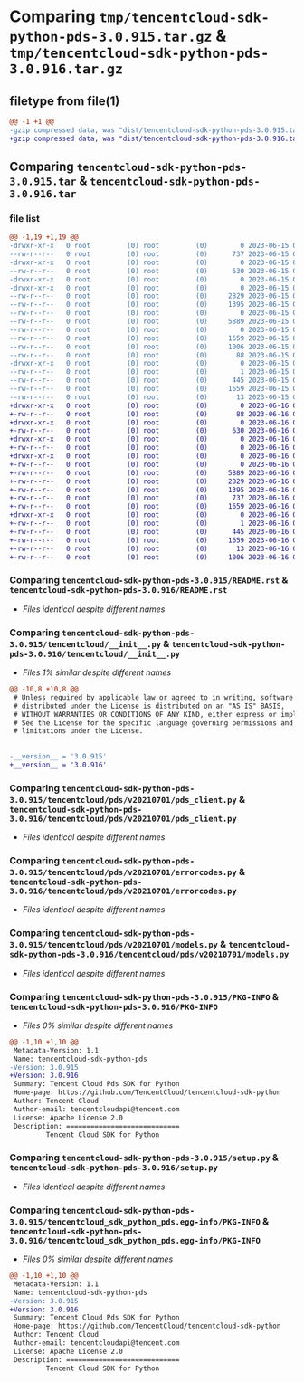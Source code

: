 # Comparing `tmp/tencentcloud-sdk-python-pds-3.0.915.tar.gz` & `tmp/tencentcloud-sdk-python-pds-3.0.916.tar.gz`

## filetype from file(1)

```diff
@@ -1 +1 @@
-gzip compressed data, was "dist/tencentcloud-sdk-python-pds-3.0.915.tar", last modified: Thu Jun 15 00:30:57 2023, max compression
+gzip compressed data, was "dist/tencentcloud-sdk-python-pds-3.0.916.tar", last modified: Fri Jun 16 00:38:55 2023, max compression
```

## Comparing `tencentcloud-sdk-python-pds-3.0.915.tar` & `tencentcloud-sdk-python-pds-3.0.916.tar`

### file list

```diff
@@ -1,19 +1,19 @@
-drwxr-xr-x   0 root         (0) root         (0)        0 2023-06-15 00:30:57.000000 tencentcloud-sdk-python-pds-3.0.915/
--rw-r--r--   0 root         (0) root         (0)      737 2023-06-15 00:30:57.000000 tencentcloud-sdk-python-pds-3.0.915/README.rst
-drwxr-xr-x   0 root         (0) root         (0)        0 2023-06-15 00:30:57.000000 tencentcloud-sdk-python-pds-3.0.915/tencentcloud/
--rw-r--r--   0 root         (0) root         (0)      630 2023-06-15 00:30:57.000000 tencentcloud-sdk-python-pds-3.0.915/tencentcloud/__init__.py
-drwxr-xr-x   0 root         (0) root         (0)        0 2023-06-15 00:30:57.000000 tencentcloud-sdk-python-pds-3.0.915/tencentcloud/pds/
-drwxr-xr-x   0 root         (0) root         (0)        0 2023-06-15 00:30:57.000000 tencentcloud-sdk-python-pds-3.0.915/tencentcloud/pds/v20210701/
--rw-r--r--   0 root         (0) root         (0)     2829 2023-06-15 00:30:57.000000 tencentcloud-sdk-python-pds-3.0.915/tencentcloud/pds/v20210701/pds_client.py
--rw-r--r--   0 root         (0) root         (0)     1395 2023-06-15 00:30:57.000000 tencentcloud-sdk-python-pds-3.0.915/tencentcloud/pds/v20210701/errorcodes.py
--rw-r--r--   0 root         (0) root         (0)        0 2023-06-15 00:30:57.000000 tencentcloud-sdk-python-pds-3.0.915/tencentcloud/pds/v20210701/__init__.py
--rw-r--r--   0 root         (0) root         (0)     5889 2023-06-15 00:30:57.000000 tencentcloud-sdk-python-pds-3.0.915/tencentcloud/pds/v20210701/models.py
--rw-r--r--   0 root         (0) root         (0)        0 2023-06-15 00:30:57.000000 tencentcloud-sdk-python-pds-3.0.915/tencentcloud/pds/__init__.py
--rw-r--r--   0 root         (0) root         (0)     1659 2023-06-15 00:30:57.000000 tencentcloud-sdk-python-pds-3.0.915/PKG-INFO
--rw-r--r--   0 root         (0) root         (0)     1006 2023-06-15 00:30:57.000000 tencentcloud-sdk-python-pds-3.0.915/setup.py
--rw-r--r--   0 root         (0) root         (0)       88 2023-06-15 00:30:57.000000 tencentcloud-sdk-python-pds-3.0.915/setup.cfg
-drwxr-xr-x   0 root         (0) root         (0)        0 2023-06-15 00:30:57.000000 tencentcloud-sdk-python-pds-3.0.915/tencentcloud_sdk_python_pds.egg-info/
--rw-r--r--   0 root         (0) root         (0)        1 2023-06-15 00:30:57.000000 tencentcloud-sdk-python-pds-3.0.915/tencentcloud_sdk_python_pds.egg-info/dependency_links.txt
--rw-r--r--   0 root         (0) root         (0)      445 2023-06-15 00:30:57.000000 tencentcloud-sdk-python-pds-3.0.915/tencentcloud_sdk_python_pds.egg-info/SOURCES.txt
--rw-r--r--   0 root         (0) root         (0)     1659 2023-06-15 00:30:57.000000 tencentcloud-sdk-python-pds-3.0.915/tencentcloud_sdk_python_pds.egg-info/PKG-INFO
--rw-r--r--   0 root         (0) root         (0)       13 2023-06-15 00:30:57.000000 tencentcloud-sdk-python-pds-3.0.915/tencentcloud_sdk_python_pds.egg-info/top_level.txt
+drwxr-xr-x   0 root         (0) root         (0)        0 2023-06-16 00:38:55.000000 tencentcloud-sdk-python-pds-3.0.916/
+-rw-r--r--   0 root         (0) root         (0)       88 2023-06-16 00:38:55.000000 tencentcloud-sdk-python-pds-3.0.916/setup.cfg
+drwxr-xr-x   0 root         (0) root         (0)        0 2023-06-16 00:38:55.000000 tencentcloud-sdk-python-pds-3.0.916/tencentcloud/
+-rw-r--r--   0 root         (0) root         (0)      630 2023-06-16 00:38:55.000000 tencentcloud-sdk-python-pds-3.0.916/tencentcloud/__init__.py
+drwxr-xr-x   0 root         (0) root         (0)        0 2023-06-16 00:38:55.000000 tencentcloud-sdk-python-pds-3.0.916/tencentcloud/pds/
+-rw-r--r--   0 root         (0) root         (0)        0 2023-06-16 00:38:55.000000 tencentcloud-sdk-python-pds-3.0.916/tencentcloud/pds/__init__.py
+drwxr-xr-x   0 root         (0) root         (0)        0 2023-06-16 00:38:55.000000 tencentcloud-sdk-python-pds-3.0.916/tencentcloud/pds/v20210701/
+-rw-r--r--   0 root         (0) root         (0)        0 2023-06-16 00:38:55.000000 tencentcloud-sdk-python-pds-3.0.916/tencentcloud/pds/v20210701/__init__.py
+-rw-r--r--   0 root         (0) root         (0)     5889 2023-06-16 00:38:55.000000 tencentcloud-sdk-python-pds-3.0.916/tencentcloud/pds/v20210701/models.py
+-rw-r--r--   0 root         (0) root         (0)     2829 2023-06-16 00:38:55.000000 tencentcloud-sdk-python-pds-3.0.916/tencentcloud/pds/v20210701/pds_client.py
+-rw-r--r--   0 root         (0) root         (0)     1395 2023-06-16 00:38:55.000000 tencentcloud-sdk-python-pds-3.0.916/tencentcloud/pds/v20210701/errorcodes.py
+-rw-r--r--   0 root         (0) root         (0)      737 2023-06-16 00:38:55.000000 tencentcloud-sdk-python-pds-3.0.916/README.rst
+-rw-r--r--   0 root         (0) root         (0)     1659 2023-06-16 00:38:55.000000 tencentcloud-sdk-python-pds-3.0.916/PKG-INFO
+drwxr-xr-x   0 root         (0) root         (0)        0 2023-06-16 00:38:55.000000 tencentcloud-sdk-python-pds-3.0.916/tencentcloud_sdk_python_pds.egg-info/
+-rw-r--r--   0 root         (0) root         (0)        1 2023-06-16 00:38:55.000000 tencentcloud-sdk-python-pds-3.0.916/tencentcloud_sdk_python_pds.egg-info/dependency_links.txt
+-rw-r--r--   0 root         (0) root         (0)      445 2023-06-16 00:38:55.000000 tencentcloud-sdk-python-pds-3.0.916/tencentcloud_sdk_python_pds.egg-info/SOURCES.txt
+-rw-r--r--   0 root         (0) root         (0)     1659 2023-06-16 00:38:55.000000 tencentcloud-sdk-python-pds-3.0.916/tencentcloud_sdk_python_pds.egg-info/PKG-INFO
+-rw-r--r--   0 root         (0) root         (0)       13 2023-06-16 00:38:55.000000 tencentcloud-sdk-python-pds-3.0.916/tencentcloud_sdk_python_pds.egg-info/top_level.txt
+-rw-r--r--   0 root         (0) root         (0)     1006 2023-06-16 00:38:55.000000 tencentcloud-sdk-python-pds-3.0.916/setup.py
```

### Comparing `tencentcloud-sdk-python-pds-3.0.915/README.rst` & `tencentcloud-sdk-python-pds-3.0.916/README.rst`

 * *Files identical despite different names*

### Comparing `tencentcloud-sdk-python-pds-3.0.915/tencentcloud/__init__.py` & `tencentcloud-sdk-python-pds-3.0.916/tencentcloud/__init__.py`

 * *Files 1% similar despite different names*

```diff
@@ -10,8 +10,8 @@
 # Unless required by applicable law or agreed to in writing, software
 # distributed under the License is distributed on an "AS IS" BASIS,
 # WITHOUT WARRANTIES OR CONDITIONS OF ANY KIND, either express or implied.
 # See the License for the specific language governing permissions and
 # limitations under the License.
 
 
-__version__ = '3.0.915'
+__version__ = '3.0.916'
```

### Comparing `tencentcloud-sdk-python-pds-3.0.915/tencentcloud/pds/v20210701/pds_client.py` & `tencentcloud-sdk-python-pds-3.0.916/tencentcloud/pds/v20210701/pds_client.py`

 * *Files identical despite different names*

### Comparing `tencentcloud-sdk-python-pds-3.0.915/tencentcloud/pds/v20210701/errorcodes.py` & `tencentcloud-sdk-python-pds-3.0.916/tencentcloud/pds/v20210701/errorcodes.py`

 * *Files identical despite different names*

### Comparing `tencentcloud-sdk-python-pds-3.0.915/tencentcloud/pds/v20210701/models.py` & `tencentcloud-sdk-python-pds-3.0.916/tencentcloud/pds/v20210701/models.py`

 * *Files identical despite different names*

### Comparing `tencentcloud-sdk-python-pds-3.0.915/PKG-INFO` & `tencentcloud-sdk-python-pds-3.0.916/PKG-INFO`

 * *Files 0% similar despite different names*

```diff
@@ -1,10 +1,10 @@
 Metadata-Version: 1.1
 Name: tencentcloud-sdk-python-pds
-Version: 3.0.915
+Version: 3.0.916
 Summary: Tencent Cloud Pds SDK for Python
 Home-page: https://github.com/TencentCloud/tencentcloud-sdk-python
 Author: Tencent Cloud
 Author-email: tencentcloudapi@tencent.com
 License: Apache License 2.0
 Description: ============================
         Tencent Cloud SDK for Python
```

### Comparing `tencentcloud-sdk-python-pds-3.0.915/setup.py` & `tencentcloud-sdk-python-pds-3.0.916/setup.py`

 * *Files identical despite different names*

### Comparing `tencentcloud-sdk-python-pds-3.0.915/tencentcloud_sdk_python_pds.egg-info/PKG-INFO` & `tencentcloud-sdk-python-pds-3.0.916/tencentcloud_sdk_python_pds.egg-info/PKG-INFO`

 * *Files 0% similar despite different names*

```diff
@@ -1,10 +1,10 @@
 Metadata-Version: 1.1
 Name: tencentcloud-sdk-python-pds
-Version: 3.0.915
+Version: 3.0.916
 Summary: Tencent Cloud Pds SDK for Python
 Home-page: https://github.com/TencentCloud/tencentcloud-sdk-python
 Author: Tencent Cloud
 Author-email: tencentcloudapi@tencent.com
 License: Apache License 2.0
 Description: ============================
         Tencent Cloud SDK for Python
```


